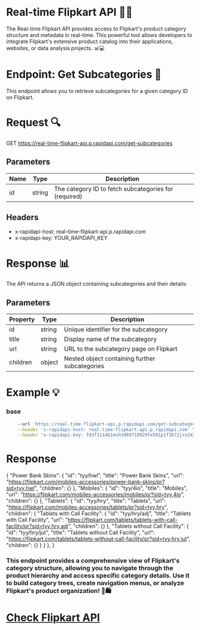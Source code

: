 # Real-time Flipkart API 🛒🚀
The Real-time Flipkart API provides access to Flipkart's product category structure and metadata in real-time. This powerful tool allows developers to integrate Flipkart's extensive product catalog into their applications, websites, or data analysis projects. 📊💻

# Endpoint: Get Subcategories 🌳
This endpoint allows you to retrieve subcategories for a given category ID on Flipkart.

# Request 🔍
GET https://real-time-flipkart-api.p.rapidapi.com/get-subcategories

## Parameters

|       Name         |Type                          |Description|
|----------------|-------------------------------|-----------------------------|
|    id      |      string                   |The category ID to fetch subcategories for (required)


## Headers
- x-rapidapi-host: real-time-flipkart-api.p.rapidapi.com
- x-rapidapi-key: YOUR_RAPIDAPI_KEY

# Response 📊
The API returns a JSON object containing subcategories and their details:
## Parameters

|       Property         |Type                          |Description|
|----------------|-------------------------------|-----------------------------|
|    id      |      string                   |Unique identifier for the subcategory    
| title  |      string                   |Display name of the subcategory   
| url    |      string                  |URL to the subcategory page on Flipkart
| children    |      object                  |Nested object containing further subcategories

# Example 💡

### base
```bash curl --request GET \
	--url 'https://real-time-flipkart-api.p.rapidapi.com/get-subcategories?id=tyy' \
	--header 'x-rapidapi-host: real-time-flipkart-api.p.rapidapi.com' \
	--header 'x-rapidapi-key: fd3f1114b1msh3d69719929fe501p1f1b72jsn2432d43bd3d1'
```

 # Response

{
  "Power Bank Skins": {
    "id": "tyy/hwl",
    "title": "Power Bank Skins",
    "url": "https://flipkart.com/mobiles-accessories/power-bank-skins/pr?sid=tyy,hwl",
    "children": {}
  },
  "Mobiles": {
    "id": "tyy/4io",
    "title": "Mobiles",
    "url": "https://flipkart.com/mobiles-accessories/mobiles/pr?sid=tyy,4io",
    "children": {}
  },
  "Tablets": {
    "id": "tyy/hry",
    "title": "Tablets",
    "url": "https://flipkart.com/mobiles-accessories/tablets/pr?sid=tyy,hry",
    "children": {
      "Tablets with Call Facility": {
        "id": "tyy/hry/adj",
        "title": "Tablets with Call Facility",
        "url": "https://flipkart.com/tablets/tablets-with-call-facility/pr?sid=tyy,hry,adj",
        "children": {}
      },
      "Tablets without Call Facility": {
        "id": "tyy/hry/jut",
        "title": "Tablets without Call Facility",
        "url": "https://flipkart.com/tablets/tablets-without-call-facility/pr?sid=tyy,hry,jut",
        "children": {}
      }
    }
  },
}


### This endpoint provides a comprehensive view of Flipkart's category structure, allowing you to navigate through the product hierarchy and access specific category details. Use it to build category trees, create navigation menus, or analyze Flipkart's product organization! 🌟🛍️


# [Check Flipkart API](https://rapidapi.com/opendatapoint-opendatapoint-default/api/real-time-flipkart-api/playground)
